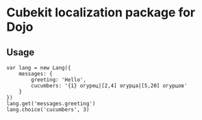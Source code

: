 # Cubekit localization package for Dojo

## Usage

```
var lang = new Lang({
    messages: {
        greeting: 'Hello',
        cucumbers: '{1} огурец|[2,4] огурца|[5,20] огурцов'
    }
})
lang.get('messages.greeting')
lang.choice('cucumbers', 3)
```